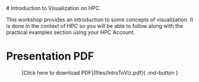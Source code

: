 <link rel="stylesheet" href="../../../assets/stylesheets/embedded_files.css">
# Introduction to Visualization on HPC

This workshop provides an introduction to some concepts of visualization. It is done in the context of HPC so you will be able to follow along with the practical examples section using your HPC Account.

<h1>Presentation PDF</h1>

<center>
[Click here to download PDF](files/IntroToViz.pdf){ .md-button }
</center>
